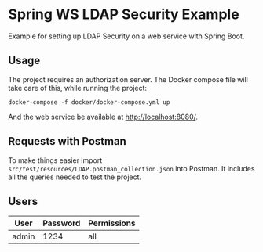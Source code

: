 # Spring WS LDAP Security Example

Example for setting up LDAP Security on a web service with Spring Boot.

## Usage

The project requires an authorization server. The Docker compose file will take care of this, while running the project:

```
docker-compose -f docker/docker-compose.yml up
```

And the web service be available at [http://localhost:8080/](http://localhost:8080/).

## Requests with Postman

To make things easier import `src/test/resources/LDAP.postman_collection.json` into Postman. It includes all the queries needed to test the project.

## Users

| User    | Password | Permissions |
|---------|----------|-------------|
| admin   | 1234     | all         |
